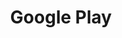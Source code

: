 ---
title: Google Play
description: Android release walkthrough
weight: 33
lastmod: 2019-05-13T10:23:30-09:00
draft: false
emoji: 🎉
vimeo: 336426123

chapter_start: Release
---
